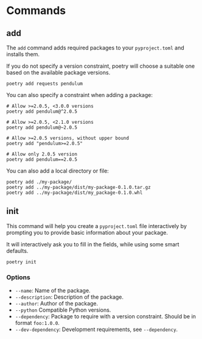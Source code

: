 # Commands

## add

The `add` command adds required packages to your `pyproject.toml` and installs them.

If you do not specify a version constraint, poetry will choose a suitable one based on
the available package versions.

```shell
poetry add requests pendulum
```

You can also specify a constraint when adding a package:

```shell
# Allow >=2.0.5, <3.0.0 versions
poetry add pendulum@^2.0.5

# Allow >=2.0.5, <2.1.0 versions
poetry add pendulum@~2.0.5

# Allow >=2.0.5 versions, without upper bound
poetry add "pendulum>=2.0.5"

# Allow only 2.0.5 version
poetry add pendulum==2.0.5
```

You can also add a local directory or file:

```shell
poetry add ./my-package/
poetry add ../my-package/dist/my-package-0.1.0.tar.gz
poetry add ../my-package/dist/my_package-0.1.0.whl
```

## init

This command will help you create a `pyproject.toml` file interactively by prompting you
to provide basic information about your package.

It will interactively ask you to fill in the fields, while using some smart defaults.

```shell
poetry init
```

### Options

* `--name`: Name of the package.
* `--description`: Description of the package.
* `--author`: Author of the package.
* `--python` Compatible Python versions.
* `--dependency`: Package to require with a version constraint. Should be in format
`foo:1.0.0`.
* `--dev-dependency`: Development requirements, see `--dependency`.
